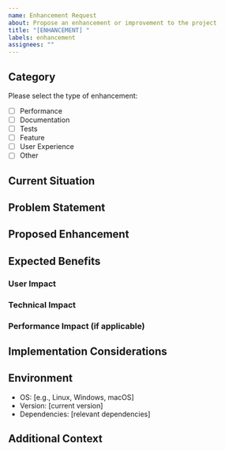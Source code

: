 ```yaml
---
name: Enhancement Request
about: Propose an enhancement or improvement to the project
title: "[ENHANCEMENT] "
labels: enhancement
assignees: ""
---
```


## Category

Please select the type of enhancement:

- [ ] Performance
- [ ] Documentation
- [ ] Tests
- [ ] Feature
- [ ] User Experience
- [ ] Other

## Current Situation

<!-- Describe the current state and why it needs improvement -->

## Problem Statement

<!-- What specific problems or limitations are you addressing? -->

## Proposed Enhancement

<!-- Describe your suggested improvements in detail -->

## Expected Benefits

<!-- What are the expected benefits of this enhancement? -->

### User Impact

<!-- How will this improve the user experience? -->

### Technical Impact

<!-- What technical improvements will this bring? -->

### Performance Impact (if applicable)

<!-- Any expected performance improvements? Include metrics if possible -->

## Implementation Considerations

<!-- Any specific technical considerations or potential challenges? -->

## Environment

- OS: [e.g., Linux, Windows, macOS]
- Version: [current version]
- Dependencies: [relevant dependencies]

## Additional Context

<!-- Add any other context, examples, or screenshots about the enhancement request here -->
